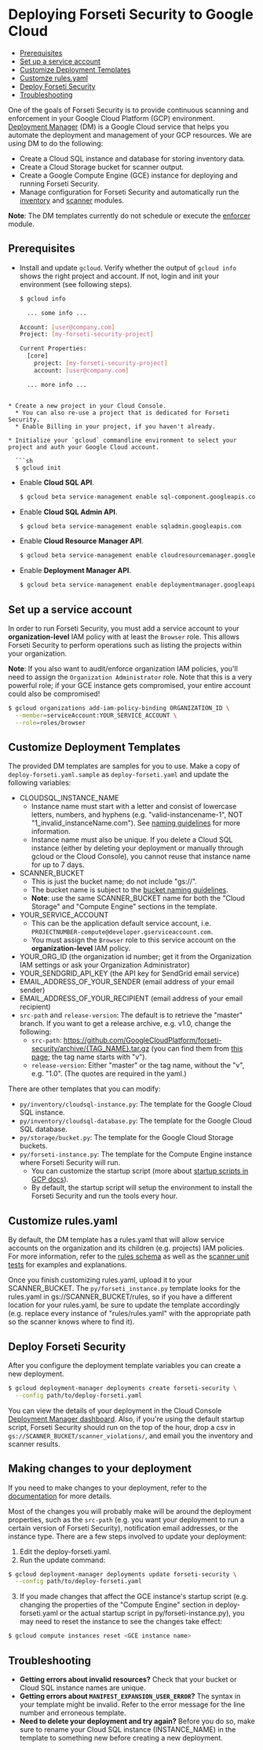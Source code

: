 # Deploying Forseti Security to Google Cloud

* [Prerequisites](#prerequisites)
* [Set up a service account](#set-up-a-service-account)
* [Customize Deployment Templates](#customize-deployment-templates)
* [Customze rules.yaml](#customize-rulesyaml)
* [Deploy Forseti Security](#deploy-forseti-security)
* [Troubleshooting](#troubleshooting)

One of the goals of Forseti Security is to provide continuous scanning and enforcement in your Google Cloud Platform (GCP) environment. [Deployment Manager](https://cloud.google.com/deployment-manager/docs/) (DM) is a Google Cloud service that helps you automate the deployment and management of your GCP resources. We are using DM to do the following:

* Create a Cloud SQL instance and database for storing inventory data.
* Create a Cloud Storage bucket for scanner output.
* Create a Google Compute Engine (GCE) instance for deploying and running Forseti Security.
* Manage configuration for Forseti Security and automatically run the [inventory](../google/cloud/security/inventory/README.md) and [scanner](../google/cloud/security/scanner/README.md) modules.

**Note**: The DM templates currently do not schedule or execute the [enforcer](../google/cloud/security/enforcer/README.md) module.

## Prerequisites
* Install and update `gcloud`. Verify whether the output of `gcloud info` shows the right project and account. If not, login and init your environment (see following steps).

  ```sh
  $ gcloud info

    ... some info ...

  Account: [user@company.com]
  Project: [my-forseti-security-project]

  Current Properties:
    [core]
      project: [my-forseti-security-project]
      account: [user@company.com]

    ... more info ...
```

* Create a new project in your Cloud Console.
  * You can also re-use a project that is dedicated for Forseti Security.
  * Enable Billing in your project, if you haven't already.

* Initialize your `gcloud` commandline environment to select your project and auth your Google Cloud account.

  ```sh
  $ gcloud init
  ```

* Enable **Cloud SQL API**.

  ```sh
  $ gcloud beta service-management enable sql-component.googleapis.com
  ```

* Enable **Cloud SQL Admin API**.

  ```sh
  $ gcloud beta service-management enable sqladmin.googleapis.com
  ```

* Enable **Cloud Resource Manager API**.

  ```sh
  $ gcloud beta service-management enable cloudresourcemanager.googleapis.com
  ```

* Enable **Deployment Manager API**.

  ```sh
  $ gcloud beta service-management enable deploymentmanager.googleapis.com
  ```

## Set up a service account
In order to run Forseti Security, you must add a service account to your **organization-level** IAM policy with at least the `Browser` role. This allows Forseti Security to perform operations such as listing the projects within your organization.

**Note**: If you also want to audit/enforce organization IAM policies, you'll need to assign the `Organization Administrator` role. Note that this is a very powerful role; if your GCE instance gets compromised, your entire account could also be compromised!

```sh
$ gcloud organizations add-iam-policy-binding ORGANIZATION_ID \
  --member=serviceAccount:YOUR_SERVICE_ACCOUNT \
  --role=roles/browser
```

## Customize Deployment Templates
The provided DM templates are samples for you to use. Make a copy of `deploy-forseti.yaml.sample` as `deploy-forseti.yaml` and update the following variables:

* CLOUDSQL\_INSTANCE\_NAME
  * Instance name must start with a letter and consist of lowercase letters, numbers, and hyphens (e.g. "valid-instancename-1", NOT "1\_invalid\_instanceName.com"). See [naming guidelines](https://cloud.google.com/sql/docs/mysql/instance-settings#settings-2ndgen) for more information.
  * Instance name must also be unique. If you delete a Cloud SQL instance (either by deleting your deployment or manually through gcloud or the Cloud Console), you cannot reuse that instance name for up to 7 days.
* SCANNER\_BUCKET
  * This is just the bucket name; do not include "gs://".
  * The bucket name is subject to the [bucket naming guidelines](https://cloud.google.com/storage/docs/naming).
  * **Note**: use the same SCANNER\_BUCKET name for both the "Cloud Storage" and "Compute Engine" sections in the template.
* YOUR\_SERVICE\_ACCOUNT
  * This can be the application default service account, i.e. `PROJECTNUMBER-compute@developer.gserviceaccount.com`.
  * You must assign the `Browser` role to this service account on the **organization-level** IAM policy.
* YOUR\_ORG\_ID (the organization id number; get it from the Organization IAM settings or ask your Organization Administrator)
* YOUR\_SENDGRID\_API\_KEY (the API key for SendGrid email service)
* EMAIL\_ADDRESS\_OF_YOUR\_SENDER (email address of your email sender)
* EMAIL\_ADDRESS\_OF\_YOUR\_RECIPIENT (email address of your email recipient)
* `src-path` and `release-version`: The default is to retrieve the "master" branch. If you want to get a release archive, e.g. v1.0, change the following:
  * `src-path`: https://github.com/GoogleCloudPlatform/forseti-security/archive/{TAG_NAME}.tar.gz (you can find them from [this page](https://github.com/GoogleCloudPlatform/forseti-security/tags); the tag name starts with "v").
  * `release-version`: Either "master" or the tag name, without the "v", e.g. "1.0". (The quotes are required in the yaml.)

There are other templates that you can modify:

* `py/inventory/cloudsql-instance.py`:  The template for the Google Cloud SQL instance.
* `py/inventory/cloudsql-database.py`: The template for the Google Cloud SQL database.
* `py/storage/bucket.py`: The template for the Google Cloud Storage buckets.
* `py/forseti-instance.py`: The template for the Compute Engine instance where Forseti Security will run.
   * You can customize the startup script (more about [startup scripts in GCP docs](https://cloud.google.com/deployment-manager/docs/step-by-step-guide/setting-metadata-and-startup-scripts)).
   * By default, the startup script will setup the environment to install the Forseti Security and run the tools every hour.

## Customize rules.yaml
By default, the DM template has a rules.yaml that will allow service accounts on the organization and its children (e.g. projects) IAM policies. For more information, refer to the [rules schema](/google/cloud/security/scanner/samples/rules.md) as well as the [scanner unit tests](/tests/scanner) for examples and explanations.

Once you finish customizing rules.yaml, upload it to your SCANNER\_BUCKET. The `py/forseti_instance.py` template looks for the rules.yaml in gs://SCANNER\_BUCKET/rules, so if you have a different location for your rules.yaml, be sure to update the template accordingly (e.g. replace every instance of "rules/rules.yaml" with the appropriate path so the scanner knows where to find it).

## Deploy Forseti Security
After you configure the deployment template variables you can create a new deployment.

```sh
$ gcloud deployment-manager deployments create forseti-security \
  --config path/to/deploy-forseti.yaml
```

You can view the details of your deployment in the Cloud Console [Deployment Manager dashboard](https://console.cloud.google.com/deployments). Also, if you're using the default startup script, Forseti Security should run on the top of the hour, drop a csv in `gs://SCANNER_BUCKET/scanner_violations/`, and email you the inventory and scanner results.

## Making changes to your deployment
If you need to make changes to your deployment, refer to the [documentation](https://cloud.google.com/deployment-manager/docs/deployments/updating-deployments) for more details.

Most of the changes you will probably make will be around the deployment properties, such as the `src-path` (e.g. you want your deployment to run a certain version of Forseti Security), notification email addresses, or the instance type. There are a few steps involved to update your deployment:

1. Edit the deploy-forseti.yaml.
2. Run the update command:

  ```sh
  $ gcloud deployment-manager deployments update forseti-security \
    --config path/to/deploy-forseti.yaml
  ```

3. If you made changes that affect the GCE instance's startup script (e.g. changing the properties of the "Compute Engine" section in deploy-forseti.yaml or the actual startup script in py/forseti-instance.py), you may need to reset the instance to see the changes take effect:

  ```sh
  $ gcloud compute instances reset <GCE instance name>
  ```

## Troubleshooting

* **Getting errors about invalid resources?**
  Check that your bucket or Cloud SQL instance names are unique.
* **Getting errors about `MANIFEST_EXPANSION_USER_ERROR`?**
  The syntax in your template might be invalid. Refer to the error message for the line number and erroneous template.
* **Need to delete your deployment and try again?**
  Before you do so, make sure to rename your Cloud SQL instance (INSTANCE\_NAME) in the template to something new before creating a new deployment.
